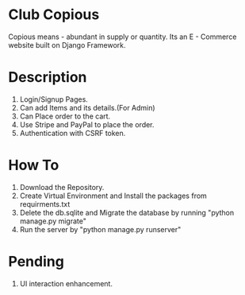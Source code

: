 # Club Copious
Copious means - abundant in supply or quantity.
Its an E - Commerce website built on Django Framework.

# Description
1. Login/Signup Pages.
2. Can add Items and its details.(For Admin)
3. Can Place order to the cart.
4. Use Stripe and PayPal to place the order.
5. Authentication with CSRF token.

# How To
1. Download the Repository.
2. Create Virtual Environment and Install the packages from requirments.txt
3. Delete the db.sqlite and Migrate the database by running "python manage.py migrate"
4. Run the server by "python manage.py runserver"

# Pending
1. UI interaction enhancement.
